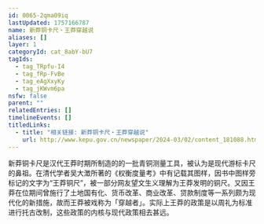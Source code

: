 ```yaml
---
id: 0065-2qma09iq
lastUpdated: 1757166787
name: 新莽铜卡尺・王莽穿越说
aliases: []
layer: 1
categoryId: cat_8abY-bU7
tagIds:
  - tag_TRpfu-I4
  - tag_fRp-FvBe
  - tag_eAgXxyKy
  - tag_jKWvm6pa
nsfw: false
parent: ""
relatedEntries: []
timelineEvents: []
titledLinks:
  - title: "相关链接: 新莽铜卡尺・王莽穿越说"
    url: http://www.kepu.gov.cn/newspaper/2024-03/02/content_181088.html
---
```


新莽铜卡尺是汉代王莽时期所制造的的一批青铜测量工具，被认为是现代游标卡尺的鼻祖。在清代学者吴大澂所著的《权衡度量考》中有记载其图样，因书中图样旁标记的文字为“王莽铜尺”，被一部分网友望文生义理解为王莽发明的铜尺。又因王莽在位期间曾施行了土地国有化、货币改革、商业改革、贷款制度等一系列颇为现代化的新措施，故而王莽被戏称为「穿越者」。实际上王莽的政策是以周礼为标准进行托古改制，这些政策的内核与现代政策相去甚远。